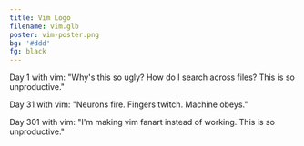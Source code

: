 ```yaml
---
title: Vim Logo
filename: vim.glb
poster: vim-poster.png
bg: '#ddd'
fg: black
---
```


Day 1 with vim: "Why's this so ugly? How do I search across files? This is so unproductive."

Day 31 with vim: "Neurons fire. Fingers twitch. Machine obeys."

Day 301 with vim: "I'm making vim fanart instead of working. This is so unproductive."
